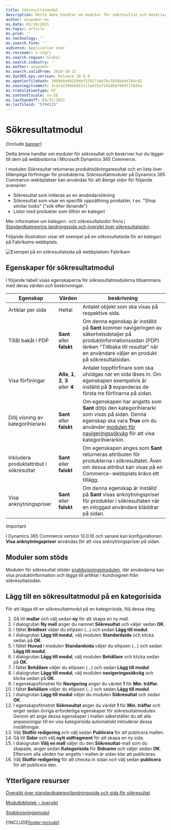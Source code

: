 ```yaml
---
title: Sökresultatmodul
description: Detta ämne handlar om moduler för sökresultat och beskriver hur du lägger till dem på webbsidorna i Microsoft Dynamics 365 Commerce.
author: anupamar-ms
ms.date: 01/28/2021
ms.topic: article
ms.prod: ''
ms.technology: ''
ms.search.form: ''
audience: Application User
ms.reviewer: v-chgri
ms.search.region: Global
ms.search.industry: ''
ms.author: anupamar
ms.search.validFrom: 2019-10-31
ms.dyn365.ops.version: Release 10.0.8
ms.openlocfilehash: 3409e9e99329def55b173eb78cf03db4a6764c92
ms.sourcegitcommit: 3cdc42346bb653c13ab33a7142dbb7969f1f6dda
ms.translationtype: HT
ms.contentlocale: sv-SE
ms.lasthandoff: 03/31/2021
ms.locfileid: "5794125"
---
```

# <a name="search-results-module"></a>Sökresultatmodul

[!include [banner](includes/banner.md)]

Detta ämne handlar om moduler för sökresultat och beskriver hur du lägger till dem på webbsidorna i Microsoft Dynamics 365 Commerce.

I modulen Sökresultat returneras produktsökningsresultat och en lista över tillämpliga förfiningar för produkterna. Sökresultatmoduler på Dynamics 365 Commerce-webbplatser kan användas för att återge sidor för följande scenarier:

- Sökresultat som initieras av en användarsökning
- Sökresultat som visar en specifik uppsättning produkter, t.ex. "Shop similar looks" ("sök efter liknande")
- Listor med produkter som tillhör en kategori

Mer information om kategori- och sökresultatsidor finns i [Standardkategorins landningssida och översikt över sökresultatsidor](category-search-page-overview.md).

Följande illustration visar ett exempel på en sökresultatsida för en kategori på Fabrikams webbplats.

![Exempel på en sökresultatsida på webbplatsen Fabrikam](./media/SimpleCategoryLandingDressCategory.png)

## <a name="search-results-module-properties"></a>Egenskaper för sökresultatmodul

I följande tabell visas egenskaperna för sökresultatmodulerna tillsammans med deras värden och beskrivningar.

| Egenskap | Värden | beskrivning |
|----------|--------|-------------|
| Artiklar per sida | Heltal | Antalet objekt som ska visas på respektive sida. |
| Tillåt bakåt i PDP | **Sant** eller **falskt** | Om denna egenskap är inställd på **Sant** kommer navigeringen av säkerhetsdetaljer på produktinformationssidan (PDP) länken "Tillbaka till resultat" när en användare väljer en produkt på sökresultatsidan. |
| Visa förfiningar | **Alla**, **1**, **2**, **3** eller **4** | Antalet toppförfinare som ska utvidgas när en sida läses in. Om egenskapen exempelvis är inställd på **3** expanderas de första tre förfinarna på sidan. |
| Dölj visning av kategorihierarki | **Sant** eller **falskt** | Om egenskapen har angetts som **Sant** döljs den kategorihierarki som visas på sidan. Denna egenskap ska vara **True** om du använder [modulen för navigeringssökväg](add-breadcrumb.md) för att visa kategorihierarkin.|
| Inkludera produktattribut i sökresultat | **Sant** eller **falskt** | Om egenskapen anges som **Sant** returneras attributen för produkterna i sökresultatet. Även om dessa attribut kan visas på en Commerce-webbplats krävs ett tillägg.|
| Visa anknytningspriser | **Sant** eller **falskt** | Om denna egenskap är inställd på **Sant** visas anknytningspriser för produkter i sökresultaten när en inloggad användare bläddrar på sidan. |

> [!IMPORTANT]
> I Dynamics 365 Commerce version 10.0.16 och senare kan konfigurationen **Visa anknytningspriser** användas för att visa anknytningspriser på sidan.

## <a name="supported-modules"></a>Moduler som stöds

Modulen för sökresultat stöder [snabbvisningsmodulen](quick-view-module.md), där användarna kan visa produktinformation och lägga till artiklar i kundvagnen från sökresultatsidan.

## <a name="add-a-search-results-module-to-a-category-page"></a>Lägg till en sökresultatmodul på en kategorisida

För att lägga till en sökresultatmodul på en kategorisida, följ dessa steg.

1. Gå till **mallar** och välj sedan **ny** för att skapa en ny mall.
1. I dialogrutan **Ny mall** anger du namnet **Sökresultat** och väljer sedan **OK**.
1. I fältet **Brödtext** väljer du ellipsen (...) och sedan **Lägg till modul**.
1. I dialogrutan **Lägg till modul**, välj modulen **Standardsida** och klicka sedan på **OK**.
1. I fältet **Huvud** i modulen **Standardsida** väljer du ellipsen (...) och sedan **Lägg till modul**.
1. I dialogrutan **Lägg till modul**, välj modulen **Behållare** och klicka sedan på **OK**.
1. I fältet **Behållare** väljer du ellipsen (...) och sedan **Lägg till modul**.
1. I dialogrutan **Lägg till modul**, välj modulen **navigeringssökväg** och klicka sedan på **OK**.
1. I egenskapsfönstret för **Navigering** anger du värdet **1** för **Min. träffar**.
1. I fältet **Behållare** väljer du ellipsen (...) och sedan **Lägg till modul**.
1. I dialogrutan **Lägg till modul** väljer du modulen **Sökresultat** och sedan **OK**.
1. I egenskapsfönstret **Sökresultat** anger du värdet **1** för **Min. träffar** och anger sedan övriga erforderliga egenskaper för sökresultatmodulen. Genom att ange dessa egenskaper i mallen säkerställer du att alla anpassningar till en viss kategorisida automatiskt inkluderar dessa inställningar.
1. Välj **Slutför redigering** och välj sedan **Publicera** för att publicera mallen.
1. Gå till **Sidor** och välj **nytt sidfragment** för att skapa en ny sida.
1. I dialogrutan **Välj en mall** väljer du den **Sökresultat**-mall som du skapade, anger sedan **Kategorisida** för **Sidnamn** och väljer sedan **OK**. Eftersom alla värden har angetts i mallen är sidan klar att publiceras.
1. Välj **Slutför redigering** för att checka in sidan och välj sedan **publicera** för att publicera den.

## <a name="additional-resources"></a>Ytterligare resurser

[Översikt över standardkategorilandningssida och sida för sökresultat](category-search-page-overview.md)

[Modulbibliotek – översikt](starter-kit-overview.md)

[Snabbvisningsmodul](quick-view-module.md)


[!INCLUDE[footer-include](../includes/footer-banner.md)]
